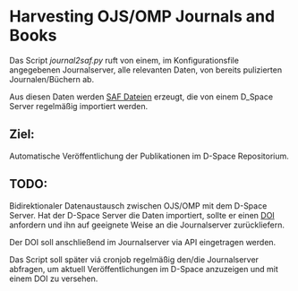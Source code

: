 # Harvesting OJS/OMP Journals and Books


Das Script _journal2saf.py_ ruft von einem, im Konfigurationsfile angegebenen Journalserver, alle relevanten Daten, von bereits pulizierten Journalen/Büchern ab.


Aus diesen Daten werden [SAF Dateien](https://wiki.lyrasis.org/display/DSDOC5x/Importing+and+Exporting+Items+via+Simple+Archive+Format) erzeugt, die von einem D_Space Server regelmäßig importiert werden.

## Ziel:

Automatische Veröffentlichung der Publikationen im D-Space Repositorium.

## TODO:

Bidirektionaler Datenaustausch zwischen OJS/OMP mit dem D-Space Server.
Hat der D-Space Server die Daten importiert, sollte er einen [DOI](https://de.wikipedia.org/wiki/Digital_Object_Identifier) anfordern und ihn auf geeignete Weise an die Journalserver zurückliefern.

Der DOI soll anschließend im Journalserver via API eingetragen werden.

Das Script soll später viá cronjob regelmäßig den/die Journalserver abfragen, um aktuell Veröffentlichungen im D-Space anzuzeigen und mit einem DOI zu versehen.